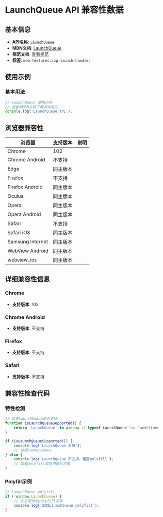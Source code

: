# LaunchQueue API 兼容性数据

## 基本信息

- **API名称**: `LaunchQueue`
- **MDN文档**: [LaunchQueue](https://developer.mozilla.org/docs/Web/API/LaunchQueue)
- **规范文档**: [查看规范](https://wicg.github.io/web-app-launch/#launchqueue-interface)
- **标签**: `web-features:app-launch-handler`

## 使用示例

### 基本用法

```javascript
// LaunchQueue 使用示例
// 请查阅MDN文档了解具体用法
console.log('LaunchQueue API');
```

## 浏览器兼容性

| 浏览器 | 支持版本 | 说明 |
|--------|----------|------|
| Chrome | 102 |  |
| Chrome Android | 不支持 |  |
| Edge | 同主版本 |  |
| Firefox | 不支持 |  |
| Firefox Android | 同主版本 |  |
| Oculus | 同主版本 |  |
| Opera | 同主版本 |  |
| Opera Android | 同主版本 |  |
| Safari | 不支持 |  |
| Safari iOS | 同主版本 |  |
| Samsung Internet | 同主版本 |  |
| WebView Android | 同主版本 |  |
| webview_ios | 同主版本 |  |

## 详细兼容性信息

### Chrome

- **支持版本**: 102

### Chrome Android

- **支持版本**: 不支持

### Firefox

- **支持版本**: 不支持

### Safari

- **支持版本**: 不支持

## 兼容性检查代码

### 特性检测

```javascript
// 检查LaunchQueue是否支持
function isLaunchQueueSupported() {
    return 'LaunchQueue' in window || typeof LaunchQueue !== 'undefined';
}

if (isLaunchQueueSupported()) {
    console.log('LaunchQueue 支持');
    // 使用LaunchQueue
} else {
    console.log('LaunchQueue 不支持，需要polyfill');
    // 加载polyfill或使用替代方案
}
```

### Polyfill示例

```javascript
// LaunchQueue polyfill
if (!window.LaunchQueue) {
    // 在这里添加polyfill实现
    console.log('加载LaunchQueue polyfill');
}
```

